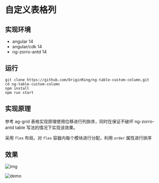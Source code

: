 # 自定义表格列

## 实现环境

- angular 14
- angular/cdk 14
- ng-zorro-antd 14

## 运行

```shell
git clone https://github.com/OriginRing/ng-table-custom-column.git
cd ng-table-custom-column
npm install
npm run start
```

## 实现原理

参考 ag-grid 表格实现原理使用位移进行列排序，同时在保证不破坏 ng-zorro-antd table 写法的情况下实现该效果。

采用 `flex` 布局，对 `flex` 容器内每个模块进行分配，利用 `order` 属性进行排序

## 效果

![img](https://github.com/OriginRing/ng-table-custom-row/blob/master/src/assets/custom.png)

![demo](https://github.com/OriginRing/ng-table-custom-row/blob/master/src/assets/table.gif)
